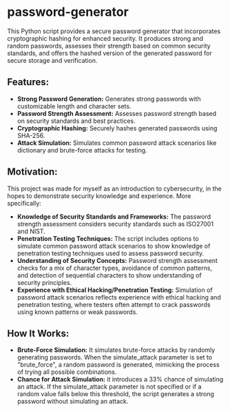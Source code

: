 # password-generator
This Python script provides a secure password generator that incorporates cryptographic hashing for enhanced security. It produces strong and random passwords, assesses their strength based on common security standards, and offers the hashed version of the generated password for secure storage and verification.

## Features:

+ **Strong Password Generation:** Generates strong passwords with customizable length and character sets.
+ **Password Strength Assessment:** Assesses password strength based on security standards and best practices.
+ **Cryptographic Hashing:** Securely hashes generated passwords using SHA-256.
+ **Attack Simulation:** Simulates common password attack scenarios like dictionary and brute-force attacks for testing.

## Motivation:

This project was made for myself as an introduction to cybersecurity, in the hopes to demonstrate security knowledge and experience. More specifically:

+ **Knowledge of Security Standards and Frameworks:** The password strength assessment considers security standards such as ISO27001 and NIST.
+ **Penetration Testing Techniques:** The script includes options to simulate common password attack scenarios to show knowledge of penetration testing techniques used to assess password security.
+ **Understanding of Security Concepts:** Password strength assessment checks for a mix of character types, avoidance of common patterns, and detection of sequential characters to show understanding of security principles.
+ **Experience with Ethical Hacking/Penetration Testing:** Simulation of password attack scenarios reflects experience with ethical hacking and penetration testing, where testers often attempt to crack passwords using known patterns or weak passwords.


## How It Works:

+ **Brute-Force Simulation:** It simulates brute-force attacks by randomly generating passwords. When the simulate_attack parameter is set to "brute_force", a random password is generated, mimicking the process of trying all possible combinations.
+ **Chance for Attack Simulation:** it introduces a 33% chance of simulating an attack. If the simulate_attack parameter is not specified or if a random value falls below this threshold, the script generates a strong password without simulating an attack.
